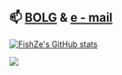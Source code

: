 <!--

### Hi there 👋

**FishZe/FishZe** is a ✨ _special_ ✨ repository because its `README.md` (this file) appears on your GitHub profile.

Here are some ideas to get you started:

- 🔭 I’m currently working on ...
- 🌱 I’m currently learning ...
- 👯 I’m looking to collaborate on ...
- 🤔 I’m looking for help with ...
- 💬 Ask me about ...
- 📫 How to reach me: ...
- 😄 Pronouns: ...
- ⚡ Fun fact: ...
-->


## 📫 [BOLG](https://www.fishze.com)  &  [e - mail](mailto:3053473706@qq.com)

[![FishZe's GitHub stats](https://github-readme-stats.vercel.app/api?username=FishZe)](https://github.com/FishZe/FishZe)
 
![](https://github-readme-stats.vercel.app/api/top-langs/?username=FishZe)
